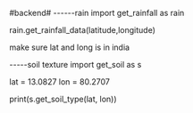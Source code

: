 #backend#
------rain
import get_rainfall as rain

rain.get_rainfall_data(latitude,longitude)

make sure lat and long is in india


-----soil texture
import get_soil as s

lat = 13.0827
lon = 80.2707

print(s.get_soil_type(lat, lon))